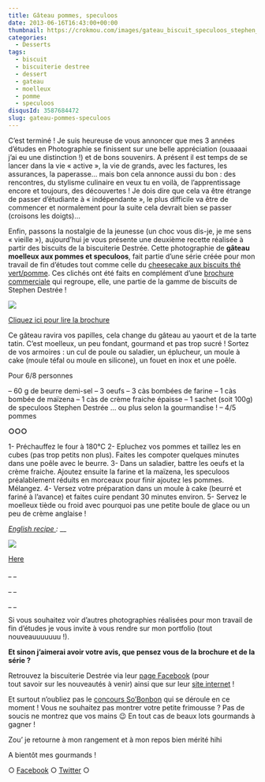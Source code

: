 ```yaml
---
title: Gâteau pommes, speculoos
date: 2013-06-16T16:43:00+00:00
thumbnail: https://crokmou.com/images/gateau_biscuit_speculoos_stephen_destree_BD_30x40.jpg
categories:
  - Desserts
tags:
  - biscuit
  - biscuiterie destree
  - dessert
  - gateau
  - moelleux
  - pomme
  - speculoos
disqusId: 3587684472
slug: gateau-pommes-speculoos
---
```


C’est terminé ! Je suis heureuse de vous annoncer que mes 3 années d’études en Photographie se finissent sur une belle appréciation (ouaaaai j’ai eu une distinction !) et de bons souvenirs. A présent il est temps de se lancer dans la vie « active », la vie de grands, avec les factures, les assurances, la paperasse… mais bon cela annonce aussi du bon : des rencontres, du stylisme culinaire en veux tu en voilà, de l’apprentissage encore et toujours, des découvertes ! Je dois dire que cela va être étrange de passer d’étudiante à « indépendante », le plus difficile va être de commencer et normalement pour la suite cela devrait bien se passer (croisons les doigts)…

Enfin, passons la nostalgie de la jeunesse (un choc vous dis-je, je me sens « vieille »), aujourd’hui je vous présente une deuxième recette réalisée à partir des biscuits de la biscuiterie Destrée. Cette photographie de **gâteau moelleux aux pommes et speculoos**, fait partie d’une série créée pour mon travail de fin d’études tout comme celle du [cheesecake aux biscuits thé vert/pomme](http://www.crokmou.com/2013/03/cheesecake-biscuit-the-vert-pomme-biscuiterie-destree-green-tea-apple.html). Ces clichés ont été faits en complément d’une [brochure commerciale](http://fr.calameo.com/read/002496659e6e5a2859bad) qui regroupe, elle, une partie de la gamme de biscuits de Stephen Destrée !

[![](http://www.crokmou.com/wp-content/uploads/2013/06/stephen_destree_brochure-300x3001-300x300.jpg)](http://www.crokmou.com/wp-content/uploads/2013/06/stephen_destree_brochure-300x3001.jpg)

[Cliquez ici pour lire la brochure](http://fr.calameo.com/read/002496659e6e5a2859bad)

<a name="more"></a>

Ce gâteau ravira vos papilles, cela change du gâteau au yaourt et de la tarte tatin. C’est moelleux, un peu fondant, gourmand et pas trop sucré ! Sortez de vos armoires : un cul de poule ou saladier, un éplucheur, un moule à cake (moule téfal ou moule en silicone), un fouet en inox et une poêle.

Pour 6/8 personnes

– 60 g de beurre demi-sel
– 3 oeufs
– 3 càs bombées de farine
– 1 càs bombée de maïzena
– 1 càs de crème fraiche épaisse
– 1 sachet (soit 100g) de speculoos Stephen Destrée … ou plus selon la gourmandise !
– 4/5 pommes

**○○○**

1- Préchauffez le four à 180°C
2- Epluchez vos pommes et taillez les en cubes (pas trop petits non plus). Faites les compoter quelques minutes dans une poêle avec le beurre.
3- Dans un saladier, battre les oeufs et la crème fraiche. Ajoutez ensuite la farine et la maïzena, les speculoos préalablement réduits en morceaux pour finir ajoutez les pommes. Mélangez.
4- Versez votre préparation dans un moule à cake (beurré et fariné à l’avance) et faites cuire pendant 30 minutes environ.
5- Servez le moelleux tiède ou froid avec pourquoi pas une petite boule de glace ou un peu de crème anglaise !

_[English recipe ](https://lh5.googleusercontent.com/-OCBZtoiRj4Y/Uc8-v3WOlzI/AAAAAAAAHok/rd4-kgppGdc/s839/softness_cake_apple_ginger_biscuit.png):_
 __

[![](http://www.crokmou.com/wp-content/uploads/2013/06/softness_cake_apple_ginger_biscuit-300x2121-300x212.png)](http://www.crokmou.com/wp-content/uploads/2013/06/softness_cake_apple_ginger_biscuit-300x2121.png)

[Here](https://lh5.googleusercontent.com/-OCBZtoiRj4Y/Uc8-v3WOlzI/AAAAAAAAHok/rd4-kgppGdc/s839/softness_cake_apple_ginger_biscuit.png)

_ _

_ _

_ _

Si vous souhaitez voir d’autres photographies réalisées pour mon travail de fin d’études je vous invite à vous rendre sur mon portfolio (tout nouveauuuuuuu !).

**Et sinon j’aimerai avoir votre avis, que pensez vous de la brochure et de la série ?**

Retrouvez la biscuiterie Destrée via leur [page Facebook](https://www.facebook.com/biscuiteriedestree.be) (pour tout savoir sur les nouveautés à venir) ainsi que sur leur [site internet](http://www.biscuiteriedestree.be/) !

Et surtout n’oubliez pas le [concours So’Bonbon](http://www.crokmou.com/2013/06/concours-photo-sobonbon.html) qui se déroule en ce moment ! Vous ne souhaitez pas montrer votre petite frimousse ? Pas de soucis ne montrez que vos mains 😉 En tout cas de beaux lots gourmands à gagner !

Zou’ je retourne à mon rangement et à mon repos bien mérité hihi

A bientôt mes gourmands !

○ [Facebook](https://www.facebook.com/crokmou.blog) ○ [Twitter](https://twitter.com/Crokmou) ○